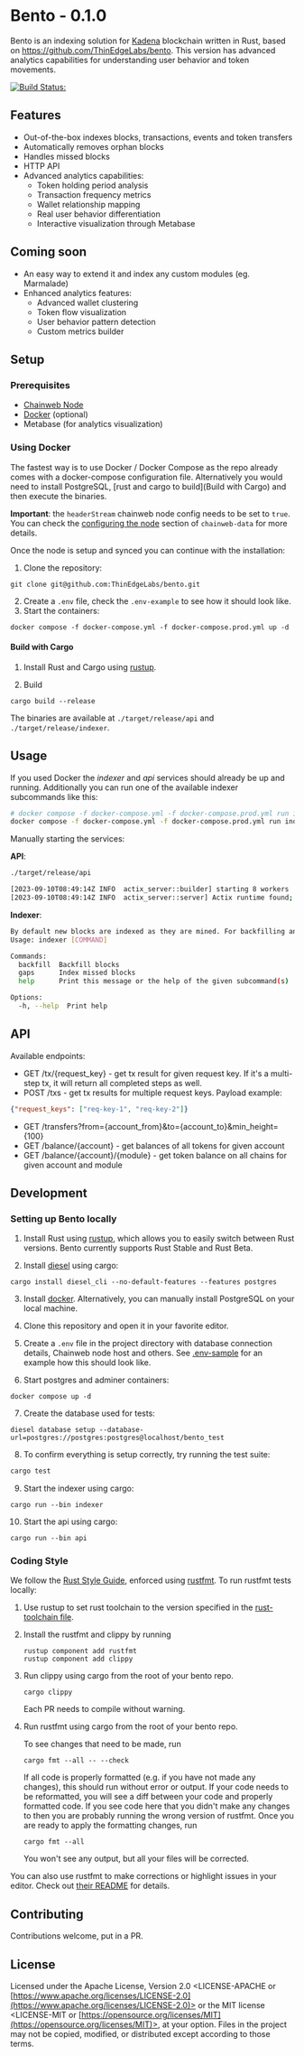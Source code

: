 # Bento - 0.1.0

Bento is an indexing solution for [Kadena](https://kadena.io) blockchain written in Rust, based on https://github.com/ThinEdgeLabs/bento. This version has advanced analytics capabilities for understanding user behavior and token movements.

[![Build Status:](https://github.com/ThinEdgeLabs/bento/workflows/CI%20Tests/badge.svg)](https://github.com/ThinEdgeLabs/bento/actions?query=workflow%3A%22CI+Tests%22+branch%3Amain)

## Features
* Out-of-the-box indexes blocks, transactions, events and token transfers
* Automatically removes orphan blocks
* Handles missed blocks
* HTTP API
* Advanced analytics capabilities:
  - Token holding period analysis
  - Transaction frequency metrics
  - Wallet relationship mapping
  - Real user behavior differentiation
  - Interactive visualization through Metabase

## Coming soon
* An easy way to extend it and index any custom modules (eg. Marmalade)
* Enhanced analytics features:
  - Advanced wallet clustering
  - Token flow visualization
  - User behavior pattern detection
  - Custom metrics builder

## Setup

### Prerequisites

* [Chainweb Node](https://github.com/kadena-io/chainweb-node)
* [Docker] (optional)
* Metabase (for analytics visualization)

### Using Docker

The fastest way is to use Docker / Docker Compose  as the repo already comes with a docker-compose configuration file.
Alternatively you would need to install PostgreSQL, [rust and cargo to build](Build with Cargo) and then execute the binaries.

**Important**: the `headerStream` chainweb node config needs to be set to `true`. You can check the [configuring the node](https://github.com/kadena-io/chainweb-data#configuring-the-node) section of `chainweb-data` for more details.

Once the node is setup and synced you can continue with the installation:

1. Clone the repository:
```
git clone git@github.com:ThinEdgeLabs/bento.git
```
2. Create a `.env` file, check the `.env-example` to see how it should look like.
3. Start the containers:
```
docker compose -f docker-compose.yml -f docker-compose.prod.yml up -d
```

#### Build with Cargo

1. Install Rust and Cargo using [rustup].

2. Build

```
cargo build --release
```
The binaries are available at `./target/release/api` and `./target/release/indexer`.

## Usage

If you used Docker the *indexer* and *api* services should already be up and running. Additionally you can run one of the available indexer subcommands like this:
```bash
# docker compose -f docker-compose.yml -f docker-compose.prod.yml run indexer [subcommand]
docker compose -f docker-compose.yml -f docker-compose.prod.yml run indexer backfill
```

Manually starting the services:

**API**:
```bash
./target/release/api

[2023-09-10T08:49:14Z INFO  actix_server::builder] starting 8 workers
[2023-09-10T08:49:14Z INFO  actix_server::server] Actix runtime found; starting in Actix runtime
```
**Indexer**:
```bash
By default new blocks are indexed as they are mined. For backfilling and filling gaps use the subcommands
Usage: indexer [COMMAND]

Commands:
  backfill  Backfill blocks
  gaps      Index missed blocks
  help      Print this message or the help of the given subcommand(s)

Options:
  -h, --help  Print help
```

## API

Available endpoints:

* GET /tx/{request_key} - get tx result for given request key. If it's a multi-step tx, it will return all completed steps as well.
* POST /txs - get tx results for multiple request keys. Payload example:
```json
{"request_keys": ["req-key-1", "req-key-2"]}
```
* GET /transfers?from={account_from}&to={account_to}&min_height={100}
* GET /balance/{account} - get balances of all tokens for given account
* GET /balance/{account}/{module} - get token balance on all chains for given account and module

## Development

### Setting up Bento locally

1. Install Rust using [rustup], which allows you to easily switch between Rust versions. Bento currently supports Rust Stable and Rust Beta.

2. Install [diesel](https://diesel.rs/guides/getting-started) using cargo:
```
cargo install diesel_cli --no-default-features --features postgres
```

3. Install [docker]. Alternatively, you can manually install PostgreSQL on your local machine.

4. Clone this repository and open it in your favorite editor.

5. Create a `.env` file in the project directory with database connection details, Chainweb node host and others. See [.env-sample](.env-sample) for an example how this should look like.

6. Start postgres and adminer containers:
```
docker compose up -d
```

7. Create the database used for tests:
```
diesel database setup --database-url=postgres://postgres:postgres@localhost/bento_test
```

8. To confirm everything is setup correctly, try running the test suite:
```bash
cargo test
```

9. Start the indexer using cargo:
```
cargo run --bin indexer
```

10. Start the api using cargo:
```
cargo run --bin api
```

### Coding Style

We follow the [Rust Style Guide](https://github.com/rust-dev-tools/fmt-rfcs/blob/master/guide/guide.md), enforced using [rustfmt](https://github.com/rust-lang/rustfmt).
To run rustfmt tests locally:

1. Use rustup to set rust toolchain to the version specified in the
   [rust-toolchain file](./rust-toolchain).

2. Install the rustfmt and clippy by running
   ```
   rustup component add rustfmt
   rustup component add clippy
   ```

3. Run clippy using cargo from the root of your bento repo.
   ```
   cargo clippy
   ```
   Each PR needs to compile without warning.

4. Run rustfmt using cargo from the root of your bento repo.

   To see changes that need to be made, run

   ```
   cargo fmt --all -- --check
   ```

   If all code is properly formatted (e.g. if you have not made any changes),
   this should run without error or output.
   If your code needs to be reformatted,
   you will see a diff between your code and properly formatted code.
   If you see code here that you didn't make any changes to
   then you are probably running the wrong version of rustfmt.
   Once you are ready to apply the formatting changes, run

   ```
   cargo fmt --all
   ```

   You won't see any output, but all your files will be corrected.

You can also use rustfmt to make corrections or highlight issues in your editor.
Check out [their README](https://github.com/rust-lang/rustfmt) for details.

[rustup]: https://rustup.rs/
[docker]: https://www.docker.com

## Contributing

Contributions welcome, put in a PR.

## License

<!-- REUSE-IgnoreStart -->

Licensed under the Apache License, Version 2.0 <LICENSE-APACHE or
[https://www.apache.org/licenses/LICENSE-2.0](https://www.apache.org/licenses/LICENSE-2.0)> or the MIT license
<LICENSE-MIT or [https://opensource.org/licenses/MIT](https://opensource.org/licenses/MIT)>, at your
option. Files in the project may not be
copied, modified, or distributed except according to those terms.

<!-- REUSE-IgnoreEnd -->
